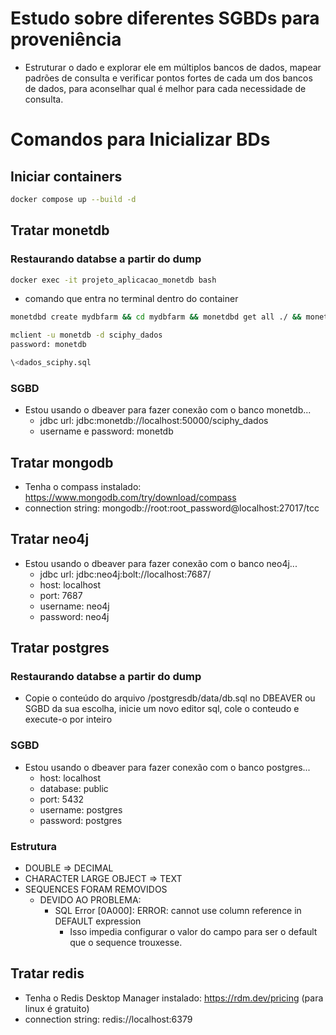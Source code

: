 # Estudo sobre diferentes SGBDs para proveniência
* Estruturar o dado e explorar ele em múltiplos bancos de dados, mapear padrões de consulta e verificar pontos fortes de cada um dos bancos de dados, para aconselhar qual é melhor para cada necessidade de consulta.
# Comandos para Inicializar BDs
## Iniciar containers
```sh
docker compose up --build -d
```
## Tratar monetdb
### Restaurando databse a partir do dump
```sh
docker exec -it projeto_aplicacao_monetdb bash
```
* comando que entra no terminal dentro do container
```sh
monetdbd create mydbfarm && cd mydbfarm && monetdbd get all ./ && monetdb create sciphy_dados && monetdb release sciphy_dados && cd ../../../var/data
```
```sh
mclient -u monetdb -d sciphy_dados
password: monetdb
```
```sql
\<dados_sciphy.sql
```
### SGBD
* Estou usando o dbeaver para fazer conexão com o banco monetdb...
	* jdbc url: jdbc:monetdb://localhost:50000/sciphy_dados
	* username e password: monetdb
## Tratar mongodb
* Tenha o compass instalado: https://www.mongodb.com/try/download/compass
* connection string: mongodb://root:root_password@localhost:27017/tcc
## Tratar neo4j
* Estou usando o dbeaver para fazer conexão com o banco neo4j...
	* jdbc url: jdbc:neo4j:bolt://localhost:7687/
	* host: localhost
	* port: 7687
	* username: neo4j
	* password: neo4j
## Tratar postgres
### Restaurando databse a partir do dump
* Copie o conteúdo do arquivo /postgresdb/data/db.sql no DBEAVER ou SGBD da sua escolha, inicie um novo editor sql, cole o conteudo e execute-o por inteiro
### SGBD
* Estou usando o dbeaver para fazer conexão com o banco postgres...
	* host: localhost
	* database: public
	* port: 5432
	* username: postgres
	* password: postgres
### Estrutura
* DOUBLE => DECIMAL
* CHARACTER LARGE OBJECT => TEXT
* SEQUENCES FORAM REMOVIDOS
	* DEVIDO AO PROBLEMA:
		* SQL Error [0A000]: ERROR: cannot use column reference in DEFAULT expression
			* Isso impedia configurar o valor do campo para ser o default que o sequence trouxesse.
## Tratar redis
* Tenha o Redis Desktop Manager instalado: https://rdm.dev/pricing (para linux é gratuito)
* connection string: redis://localhost:6379
